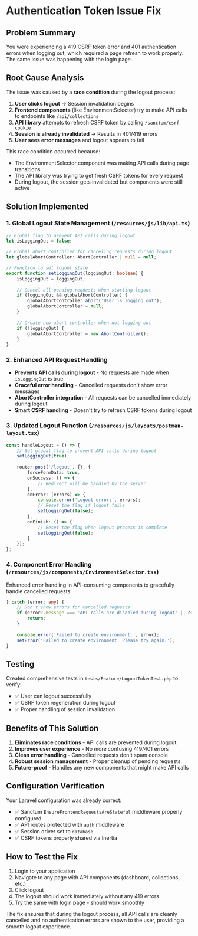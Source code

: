 # Authentication Token Issue Fix

## Problem Summary

You were experiencing a 419 CSRF token error and 401 authentication errors when logging out, which required a page refresh to work properly. The same issue was happening with the login page.

## Root Cause Analysis

The issue was caused by a **race condition** during the logout process:

1. **User clicks logout** → Session invalidation begins
2. **Frontend components** (like EnvironmentSelector) try to make API calls to endpoints like `/api/collections`
3. **API library** attempts to refresh CSRF token by calling `/sanctum/csrf-cookie`
4. **Session is already invalidated** → Results in 401/419 errors
5. **User sees error messages** and logout appears to fail

This race condition occurred because:
- The EnvironmentSelector component was making API calls during page transitions
- The API library was trying to get fresh CSRF tokens for every request
- During logout, the session gets invalidated but components were still active

## Solution Implemented

### 1. Global Logout State Management (`/resources/js/lib/api.ts`)

```typescript
// Global flag to prevent API calls during logout
let isLoggingOut = false;

// Global abort controller for canceling requests during logout
let globalAbortController: AbortController | null = null;

// Function to set logout state
export function setLoggingOut(loggingOut: boolean) {
    isLoggingOut = loggingOut;
    
    // Cancel all pending requests when starting logout
    if (loggingOut && globalAbortController) {
        globalAbortController.abort('User is logging out');
        globalAbortController = null;
    }
    
    // Create new abort controller when not logging out
    if (!loggingOut) {
        globalAbortController = new AbortController();
    }
}
```

### 2. Enhanced API Request Handling

- **Prevents API calls during logout** - No requests are made when `isLoggingOut` is true
- **Graceful error handling** - Cancelled requests don't show error messages
- **AbortController integration** - All requests can be cancelled immediately during logout
- **Smart CSRF handling** - Doesn't try to refresh CSRF tokens during logout

### 3. Updated Logout Function (`/resources/js/layouts/postman-layout.tsx`)

```typescript
const handleLogout = () => {
    // Set global flag to prevent API calls during logout
    setLoggingOut(true);
    
    router.post('/logout', {}, {
        forceFormData: true,
        onSuccess: () => {
            // Redirect will be handled by the server
        },
        onError: (errors) => {
            console.error('Logout error:', errors);
            // Reset the flag if logout fails
            setLoggingOut(false);
        },
        onFinish: () => {
            // Reset the flag when logout process is complete
            setLoggingOut(false);
        }
    });
};
```

### 4. Component Error Handling (`/resources/js/components/EnvironmentSelector.tsx`)

Enhanced error handling in API-consuming components to gracefully handle cancelled requests:

```typescript
} catch (error: any) {
    // Don't show errors for cancelled requests
    if (error?.message === 'API calls are disabled during logout' || error?.name === 'AbortError') {
        return;
    }
    
    console.error('Failed to create environment:', error);
    setError('Failed to create environment. Please try again.');
}
```

## Testing

Created comprehensive tests in `tests/Feature/LogoutTokenTest.php` to verify:
- ✅ User can logout successfully
- ✅ CSRF token regeneration during logout
- ✅ Proper handling of session invalidation

## Benefits of This Solution

1. **Eliminates race conditions** - API calls are prevented during logout
2. **Improves user experience** - No more confusing 419/401 errors
3. **Clean error handling** - Cancelled requests don't spam console
4. **Robust session management** - Proper cleanup of pending requests
5. **Future-proof** - Handles any new components that might make API calls

## Configuration Verification

Your Laravel configuration was already correct:
- ✅ Sanctum `EnsureFrontendRequestsAreStateful` middleware properly configured
- ✅ API routes protected with `auth` middleware
- ✅ Session driver set to `database`
- ✅ CSRF tokens properly shared via Inertia

## How to Test the Fix

1. Login to your application
2. Navigate to any page with API components (dashboard, collections, etc.)
3. Click logout
4. The logout should work immediately without any 419 errors
5. Try the same with login page - should work smoothly

The fix ensures that during the logout process, all API calls are cleanly cancelled and no authentication errors are shown to the user, providing a smooth logout experience.
